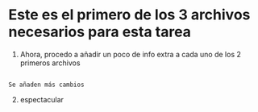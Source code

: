 # Este es el primero de los 3 archivos necesarios para esta tarea

1. Ahora, procedo a añadir un poco de info extra a cada uno de los 2 primeros archivos

```

Se añaden más cambios

```

2. espectacular
